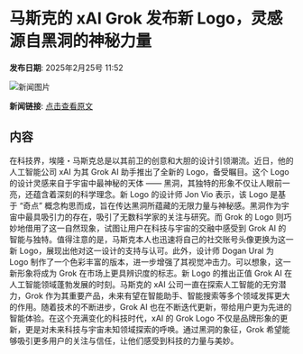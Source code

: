 # 马斯克的 xAI Grok 发布新 Logo，灵感源自黑洞的神秘力量

**发布日期**: 2025年2月25号 11:52

![新闻图片](https://pic.chinaz.com/thumb/2025/0225/25022511520055186884.jpg)

**新闻链接**: [点击查看原文](https://www.aibase.com/zh/news/15692)

## 内容

在科技界，埃隆・马斯克总是以其前卫的创意和大胆的设计引领潮流。近日，他的人工智能公司 xAI 为其 Grok AI 助手推出了全新的 Logo，备受瞩目。这个 Logo 的设计灵感来自于宇宙中最神秘的天体 —— 黑洞，其独特的形象不仅让人眼前一亮，还蕴含着深刻的科学理念。新 Logo 的设计师 Jon Vio 表示，该 Logo 是基于 “奇点” 概念构思而成，旨在传达黑洞所蕴藏的无限力量与神秘感。黑洞作为宇宙中最具吸引力的存在，吸引了无数科学家的关注与研究。而 Grok 的 Logo 则巧妙地借用了这一自然现象，试图让用户在科技与宇宙的交融中感受到 Grok AI 的智能与独特。值得注意的是，马斯克本人也迅速将自己的社交账号头像更换为这一新 Logo，展现出他对这一设计的支持与认可。此外，设计师 Dogan Ural 为 Logo 制作了一个色彩丰富的版本，进一步增强了其视觉冲击力。可以想象，这一新形象将成为 Grok 在市场上更具辨识度的标志。新 Logo 的推出正值 Grok AI 在人工智能领域蓬勃发展的时刻。马斯克的 xAI 公司一直在探索人工智能的无穷潜力，Grok 作为其重要产品，未来有望在智能助手、智能搜索等多个领域发挥更大的作用。随着技术的不断进步，Grok AI 也在不断迭代更新，带给用户更为先进的智能体验。在这个充满变化的科技时代，xAI 的 Grok Logo 不仅是品牌形象的更新，更是对未来科技与宇宙未知领域探索的呼唤。通过黑洞的象征，Grok 希望能够吸引更多用户的关注与信任，让他们感受到科技的力量与美妙。
